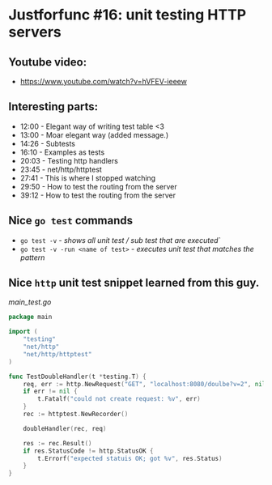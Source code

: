 # Justforfunc #16: unit testing HTTP servers

## Youtube video:

- https://www.youtube.com/watch?v=hVFEV-ieeew


## Interesting parts:

- 12:00 - Elegant way of writing test table <3
- 13:00 - Moar elegant way (added message.)
- 14:26 - Subtests
- 16:10 - Examples as tests
- 20:03 - Testing http handlers
- 23:45 - net/http/httptest
- 27:41 - This is where I stopped watching
- 29:50 - How to test the routing from the server
- 39:12 - How to test the routing from the server

## Nice `go test` commands

- `go test -v` - *shows all unit test / sub test that are executed`*
- `go test -v -run <name of test>` - *executes unit test that matches the pattern*

## Nice `http` unit test snippet learned from this guy.

*main_test.go*
```go
package main

import (
    "testing"
    "net/http"
    "net/http/httptest"
)

func TestDoubleHandler(t *testing.T) {
    req, err := http.NewRequest("GET", "localhost:8080/doulbe?v=2", nil)
    if err != nil {
        t.Fatalf("could not create request: %v", err)
    }
    rec := httptest.NewRecorder()

    doubleHandler(rec, req)

    res := rec.Result()
    if res.StatusCode != http.StatusOK {
        t.Errorf("expected statuis OK; got %v", res.Status)
    }
}

```
